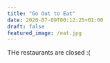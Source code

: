 ```yaml
---
title: "Go Out to Eat"
date: 2020-07-09T00:12:25+01:00
draft: false
featured_image: /eat.jpg
---
```


THe restaurants are closed :(